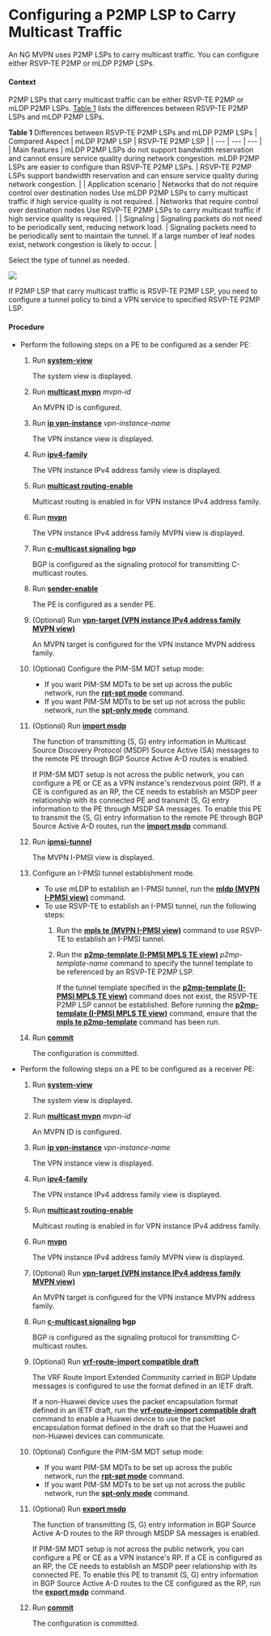 Configuring a P2MP LSP to Carry Multicast Traffic
=================================================

An NG MVPN uses P2MP LSPs to carry multicast traffic. You can configure either RSVP-TE P2MP or mLDP P2MP LSPs.

#### Context

P2MP LSPs that carry multicast traffic can be either RSVP-TE P2MP or mLDP P2MP LSPs. [Table 1](#EN-US_TASK_0000001225673368__table_dc_vrp_feature_new_ngmvpn_000401) lists the differences between RSVP-TE P2MP LSPs and mLDP P2MP LSPs.

**Table 1** Differences between RSVP-TE P2MP LSPs and mLDP P2MP LSPs
| Compared Aspect | mLDP P2MP LSP | RSVP-TE P2MP LSP |
| --- | --- | --- |
| Main features | mLDP P2MP LSPs do not support bandwidth reservation and cannot ensure service quality during network congestion. mLDP P2MP LSPs are easier to configure than RSVP-TE P2MP LSPs. | RSVP-TE P2MP LSPs support bandwidth reservation and can ensure service quality during network congestion. |
| Application scenario | Networks that do not require control over destination nodes  Use mLDP P2MP LSPs to carry multicast traffic if high service quality is not required. | Networks that require control over destination nodes  Use RSVP-TE P2MP LSPs to carry multicast traffic if high service quality is required. |
| Signaling | Signaling packets do not need to be periodically sent, reducing network load. | Signaling packets need to be periodically sent to maintain the tunnel. If a large number of leaf nodes exist, network congestion is likely to occur. |

Select the type of tunnel as needed.

![](../../../../public_sys-resources/note_3.0-en-us.png) 

If P2MP LSP that carry multicast traffic is RSVP-TE P2MP LSP, you need to configure a tunnel policy to bind a VPN service to specified RSVP-TE P2MP LSP.



#### Procedure

* Perform the following steps on a PE to be configured as a sender PE:
  1. Run [**system-view**](cmdqueryname=system-view)
     
     
     
     The system view is displayed.
  2. Run [**multicast mvpn**](cmdqueryname=multicast+mvpn) *mvpn-id*
     
     
     
     An MVPN ID is configured.
  3. Run [**ip vpn-instance**](cmdqueryname=ip+vpn-instance) *vpn-instance-name*
     
     
     
     The VPN instance view is displayed.
  4. Run [**ipv4-family**](cmdqueryname=ipv4-family)
     
     
     
     The VPN instance IPv4 address family view is displayed.
  5. Run [**multicast routing-enable**](cmdqueryname=multicast+routing-enable)
     
     
     
     Multicast routing is enabled in for VPN instance IPv4 address family.
  6. Run [**mvpn**](cmdqueryname=mvpn)
     
     
     
     The VPN instance IPv4 address family MVPN view is displayed.
  7. Run [**c-multicast signaling**](cmdqueryname=c-multicast+signaling) **bgp**
     
     
     
     BGP is configured as the signaling protocol for transmitting C-multicast routes.
  8. Run [**sender-enable**](cmdqueryname=sender-enable)
     
     
     
     The PE is configured as a sender PE.
  9. (Optional) Run [**vpn-target (VPN instance IPv4 address family MVPN view)**](cmdqueryname=vpn-target+%28VPN+instance+IPv4+address+family+MVPN+view%29)
     
     
     
     An MVPN target is configured for the VPN instance MVPN address family.
  10. (Optional) Configure the PIM-SM MDT setup mode:
      
      
      + If you want PIM-SM MDTs to be set up across the public network, run the [**rpt-spt mode**](cmdqueryname=rpt-spt+mode) command.
      + If you want PIM-SM MDTs to be set up not across the public network, run the [**spt-only mode**](cmdqueryname=spt-only+mode) command.
  11. (Optional) Run [**import msdp**](cmdqueryname=import+msdp)
      
      
      
      The function of transmitting (S, G) entry information in Multicast Source Discovery Protocol (MSDP) Source Active (SA) messages to the remote PE through BGP Source Active A-D routes is enabled.
      
      If PIM-SM MDT setup is not across the public network, you can configure a PE or CE as a VPN instance's rendezvous point (RP). If a CE is configured as an RP, the CE needs to establish an MSDP peer relationship with its connected PE and transmit (S, G) entry information to the PE through MSDP SA messages. To enable this PE to transmit the (S, G) entry information to the remote PE through BGP Source Active A-D routes, run the [**import msdp**](cmdqueryname=import+msdp) command.
  12. Run [**ipmsi-tunnel**](cmdqueryname=ipmsi-tunnel)
      
      
      
      The MVPN I-PMSI view is displayed.
  13. Configure an I-PMSI tunnel establishment mode.
      
      
      + To use mLDP to establish an I-PMSI tunnel, run the [**mldp (MVPN I-PMSI view)**](cmdqueryname=mldp+%28MVPN+I-PMSI+view%29) command.
      + To use RSVP-TE to establish an I-PMSI tunnel, run the following steps:
        1. Run the [**mpls te (MVPN I-PMSI view)**](cmdqueryname=mpls+te+%28MVPN+I-PMSI+view%29) command to use RSVP-TE to establish an I-PMSI tunnel.
        2. Run the [**p2mp-template (I-PMSI MPLS TE view)**](cmdqueryname=p2mp-template+%28I-PMSI+MPLS+TE+view%29) *p2mp-template-name* command to specify the tunnel template to be referenced by an RSVP-TE P2MP LSP.
           
           If the tunnel template specified in the [**p2mp-template (I-PMSI MPLS TE view)**](cmdqueryname=p2mp-template+%28I-PMSI+MPLS+TE+view%29) command does not exist, the RSVP-TE P2MP LSP cannot be established. Before running the [**p2mp-template (I-PMSI MPLS TE view)**](cmdqueryname=p2mp-template+%28I-PMSI+MPLS+TE+view%29) command, ensure that the [**mpls te p2mp-template**](cmdqueryname=mpls+te+p2mp-template) command has been run.
  14. Run [**commit**](cmdqueryname=commit)
      
      
      
      The configuration is committed.
* Perform the following steps on a PE to be configured as a receiver PE:
  1. Run [**system-view**](cmdqueryname=system-view)
     
     
     
     The system view is displayed.
  2. Run [**multicast mvpn**](cmdqueryname=multicast+mvpn) *mvpn-id*
     
     
     
     An MVPN ID is configured.
  3. Run [**ip vpn-instance**](cmdqueryname=ip+vpn-instance) *vpn-instance-name*
     
     
     
     The VPN instance view is displayed.
  4. Run [**ipv4-family**](cmdqueryname=ipv4-family)
     
     
     
     The VPN instance IPv4 address family view is displayed.
  5. Run [**multicast routing-enable**](cmdqueryname=multicast+routing-enable)
     
     
     
     Multicast routing is enabled in for VPN instance IPv4 address family.
  6. Run [**mvpn**](cmdqueryname=mvpn)
     
     
     
     The VPN instance IPv4 address family MVPN view is displayed.
  7. (Optional) Run [**vpn-target (VPN instance IPv4 address family MVPN view)**](cmdqueryname=vpn-target+%28VPN+instance+IPv4+address+family+MVPN+view%29)
     
     
     
     An MVPN target is configured for the VPN instance MVPN address family.
  8. Run [**c-multicast signaling**](cmdqueryname=c-multicast+signaling) **bgp**
     
     
     
     BGP is configured as the signaling protocol for transmitting C-multicast routes.
  9. (Optional) Run [**vrf-route-import compatible draft**](cmdqueryname=vrf-route-import+compatible+draft)
     
     
     
     The VRF Route Import Extended Community carried in BGP Update messages is configured to use the format defined in an IETF draft.
     
     If a non-Huawei device uses the packet encapsulation format defined in an IETF draft, run the [**vrf-route-import compatible draft**](cmdqueryname=vrf-route-import+compatible+draft) command to enable a Huawei device to use the packet encapsulation format defined in the draft so that the Huawei and non-Huawei devices can communicate.
  10. (Optional) Configure the PIM-SM MDT setup mode:
      
      
      + If you want PIM-SM MDTs to be set up across the public network, run the [**rpt-spt mode**](cmdqueryname=rpt-spt+mode) command.
      + If you want PIM-SM MDTs to be set up not across the public network, run the [**spt-only mode**](cmdqueryname=spt-only+mode) command.
  11. (Optional) Run [**export msdp**](cmdqueryname=export+msdp)
      
      
      
      The function of transmitting (S, G) entry information in BGP Source Active A-D routes to the RP through MSDP SA messages is enabled.
      
      If PIM-SM MDT setup is not across the public network, you can configure a PE or CE as a VPN instance's RP. If a CE is configured as an RP, the CE needs to establish an MSDP peer relationship with its connected PE. To enable this PE to transmit (S, G) entry information in BGP Source Active A-D routes to the CE configured as the RP, run the [**export msdp**](cmdqueryname=export+msdp) command.
  12. Run [**commit**](cmdqueryname=commit)
      
      
      
      The configuration is committed.